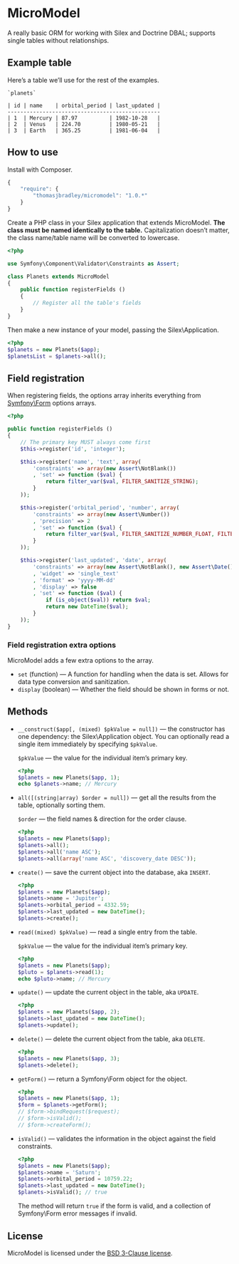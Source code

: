 # MicroModel

A really basic ORM for working with Silex and Doctrine DBAL;
supports single tables without relationships.

## Example table

Here’s a table we’ll use for the rest of the examples.

	`planets`

	| id | name    | orbital_period | last_updated |
	------------------------------------------------
	| 1  | Mercury | 87.97          | 1982-10-28   |
	| 2  | Venus   | 224.70         | 1980-05-21   |
	| 3  | Earth   | 365.25         | 1981-06-04   |

## How to use

Install with Composer.

```js
{
	"require": {
		"thomasjbradley/micromodel": "1.0.*"
	}
}
```

Create a PHP class in your Silex application that extends MicroModel.
**The class must be named identically to the table.**
Capitalization doesn’t matter, the class name/table name will be converted to lowercase.

```php
<?php

use Symfony\Component\Validator\Constraints as Assert;

class Planets extends MicroModel
{
	public function registerFields ()
	{
		// Register all the table's fields
	}
}
```

Then make a new instance of your model, passing the Silex\Application.

```php
<?php
$planets = new Planets($app);
$planetsList = $planets->all();
```

## Field registration

When registering fields,
the options array inherits everything from [Symfony\Form](http://symfony.com/doc/current/book/forms.html) options arrays.

```php
<?php

public function registerFields ()
{
	// The primary key MUST always come first
	$this->register('id', 'integer');

	$this->register('name', 'text', array(
		'constraints' => array(new Assert\NotBlank())
		, 'set' => function ($val) {
			return filter_var($val, FILTER_SANITIZE_STRING);
		}
	));

	$this->register('orbital_period', 'number', array(
		'constraints' => array(new Assert\Number())
		, 'precision' => 2
		, 'set' => function ($val) {
			return filter_var($val, FILTER_SANITIZE_NUMBER_FLOAT, FILTER_FLAG_ALLOW_FRACTION);
		}
	));

	$this->register('last_updated', 'date', array(
		'constraints' => array(new Assert\NotBlank(), new Assert\Date())
		, 'widget' => 'single_text'
		, 'format' => 'yyyy-MM-dd'
		, 'display' => false
		, 'set' => function ($val) {
			if (is_object($val)) return $val;
			return new DateTime($val);
		}
	));
}
```

### Field registration extra options

MicroModel adds a few extra options to the array.

- `set` (function) — A function for handling when the data is set.
	Allows for data type conversion and sanitization.
- `display` (boolean) — Whether the field should be shown in forms or not.

## Methods


- `__construct($app[, (mixed) $pkValue = null])` — the constructor has one dependency: the Silex\Application object.
	You can optionally read a single item immediately by specifying `$pkValue`.

	`$pkValue` — the value for the individual item’s primary key.

	```php
	<?php
	$planets = new Planets($app, 1);
	echo $planets->name; // Mercury
	```

- `all([(string|array) $order = null])` — get all the results from the table, optionally sorting them.

	`$order` — the field names & direction for the order clause.

	```php
	<?php
	$planets = new Planets($app);
	$planets->all();
	$planets->all('name ASC');
	$planets->all(array('name ASC', 'discovery_date DESC'));
	```

- `create()` — save the current object into the database, aka `INSERT`.

	```php
	<?php
	$planets = new Planets($app);
	$planets->name = 'Jupiter';
	$planets->orbital_period = 4332.59;
	$planets->last_updated = new DateTime();
	$planets->create();
	```

- `read((mixed) $pkValue)` — read a single entry from the table.

	`$pkValue` — the value for the individual item’s primary key.

	```php
	<?php
	$planets = new Planets($app);
	$pluto = $planets->read(1);
	echo $pluto->name; // Mercury
	```

- `update()` — update the current object in the table, aka `UPDATE`.

	```php
	<?php
	$planets = new Planets($app, 2);
	$planets->last_updated = new DateTime();
	$planets->update();
	```

- `delete()` — delete the current object from the table, aka `DELETE`.

	```php
	<?php
	$planets = new Planets($app, 3);
	$planets->delete();
	```

- `getForm()` — return a Symfony\Form object for the object.

	```php
	<?php
	$planets = new Planets($app, 1);
	$form = $planets->getForm();
	// $form->bindRequest($request);
	// $form->isValid();
	// $form->createForm();
	```

- `isValid()` — validates the information in the object against the field constraints.

	```php
	<?php
	$planets = new Planets($app);
	$planets->name = 'Saturn';
	$planets->orbital_period = 10759.22;
	$planets->last_updated = new DateTime();
	$planets->isValid(); // true
	```

	The method will return `true` if the form is valid, and a collection of Symfony\Form error messages if invalid.

## License

MicroModel is licensed under the [BSD 3-Clause license](https://github.com/thomasjbradley/micromodel/blob/master/BSD-3-CLAUSE-LICENSE.txt).

